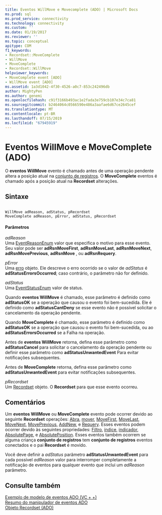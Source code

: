 ```yaml
---
title: Eventos WillMove e Movecomplete (ADO) | Microsoft Docs
ms.prod: sql
ms.prod_service: connectivity
ms.technology: connectivity
ms.custom: ''
ms.date: 01/19/2017
ms.reviewer: ''
ms.topic: conceptual
apitype: COM
f1_keywords:
- Recordset::MoveComplete
- WillMove
- MoveComplete
- Recordset::WillMove
helpviewer_keywords:
- MoveComplete event [ADO]
- WillMove event [ADO]
ms.assetid: 1a3d1042-4f30-4526-a0c7-853c242496db
author: MightyPen
ms.author: genemi
ms.openlocfilehash: c91f3166b493ac1e2fada3e759cb107e34c7ca81
ms.sourcegitcommit: b2464064c0566590e486a3aafae6d67ce2645cef
ms.translationtype: MT
ms.contentlocale: pt-BR
ms.lasthandoff: 07/15/2019
ms.locfileid: "67945919"
---
```

# <a name="willmove-and-movecomplete-events-ado"></a>Eventos WillMove e MoveComplete (ADO)
O **eventos WillMove** evento é chamado antes de uma operação pendente altera a posição atual na [conjunto de registros](../../../ado/reference/ado-api/recordset-object-ado.md). O **MoveComplete** eventos é chamado após a posição atual na **Recordset** alterações.  
  
## <a name="syntax"></a>Sintaxe  
  
```  
  
WillMove adReason, adStatus, pRecordset  
MoveComplete adReason, pError, adStatus, pRecordset  
```  
  
#### <a name="parameters"></a>Parâmetros  
 *adReason*  
 Uma [EventReasonEnum](../../../ado/reference/ado-api/eventreasonenum.md) valor que especifica o motivo para esse evento. Seu valor pode ser **adRsnMoveFirst**, **adRsnMoveLast**, **adRsnMoveNext**, **adRsnMovePrevious**, **adRsnMove** , ou **adRsnRequery**.  
  
 *pError*  
 Uma [erro](../../../ado/reference/ado-api/error-object.md) objeto. Ele descreve o erro ocorrido se o valor de *adStatus* é **adStatusErrorsOccurred**; caso contrário, o parâmetro não for definido.  
  
 *adStatus*  
 Uma [EventStatusEnum](../../../ado/reference/ado-api/eventstatusenum.md) valor de status.  
  
 Quando **eventos WillMove** é chamado, esse parâmetro é definido como **adStatusOK** se a operação que causou o evento foi bem-sucedida. Ele é definido como **adStatusCantDeny** se esse evento não é possível solicitar o cancelamento da operação pendente.  
  
 Quando **MoveComplete** é chamado, esse parâmetro é definido como **adStatusOK** se a operação que causou o evento foi bem-sucedida, ou ao **adStatusErrorsOccurred** se a Falha na operação.  
  
 Antes de **eventos WillMove** retorna, defina esse parâmetro como **adStatusCancel** para solicitar o cancelamento da operação pendente ou definir esse parâmetro como **adStatusUnwantedEvent** Para evitar notificações subsequentes.  
  
 Antes de **MoveComplete** retorna, defina esse parâmetro como **adStatusUnwantedEvent** para evitar notificações subsequentes.  
  
 *pRecordset*  
 Um [Recordset](../../../ado/reference/ado-api/recordset-object-ado.md) objeto. O **Recordset** para que esse evento ocorreu.  
  
## <a name="remarks"></a>Comentários  
 Um **eventos WillMove** ou **MoveComplete** evento pode ocorrer devido ao seguinte **Recordset** operações: [Abra](../../../ado/reference/ado-api/open-method-ado-recordset.md), [mover](../../../ado/reference/ado-api/move-method-ado.md), [MoveFirst](../../../ado/reference/ado-api/movefirst-movelast-movenext-and-moveprevious-methods-ado.md), [MoveLast](../../../ado/reference/ado-api/movefirst-movelast-movenext-and-moveprevious-methods-ado.md), [MoveNext](../../../ado/reference/ado-api/movefirst-movelast-movenext-and-moveprevious-methods-ado.md), [MovePrevious](../../../ado/reference/ado-api/movefirst-movelast-movenext-and-moveprevious-methods-ado.md), [AddNew](../../../ado/reference/ado-api/addnew-method-ado.md), e [Requery](../../../ado/reference/ado-api/requery-method.md). Esses eventos podem ocorrer devido às seguintes propriedades: [Filtro](../../../ado/reference/ado-api/filter-property.md), [índice](../../../ado/reference/ado-api/index-property.md), [indicador](../../../ado/reference/ado-api/bookmark-property-ado.md), [AbsolutePage](../../../ado/reference/ado-api/absolutepage-property-ado.md), e [AbsolutePosition](../../../ado/reference/ado-api/absoluteposition-property-ado.md). Esses eventos também ocorrem se alguma criança **conjunto de registros** tem **conjunto de registros** eventos conectados e o pai **Recordset** é movido.  
  
 Você deve definir a *adStatus* parâmetro **adStatusUnwantedEvent** para cada possível *adReason* valor para interromper completamente a notificação de eventos para qualquer evento que inclui um *adReason* parâmetro.  
  
## <a name="see-also"></a>Consulte também  
 [Exemplo de modelo de eventos ADO (VC + +)](../../../ado/reference/ado-api/ado-events-model-example-vc.md)   
 [Resumo do manipulador de eventos ADO](../../../ado/guide/data/ado-event-handler-summary.md)   
 [Objeto Recordset (ADO)](../../../ado/reference/ado-api/recordset-object-ado.md)
